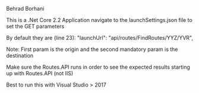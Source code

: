 Behrad Borhani

This is a .Net Core 2.2 Application
navigate to the launchSettings.json file to set the GET parameters

By default they are (line 23):
 "launchUrl": "api/routes/FindRoutes/YYZ/YVR",
 
Note: First param is the origin and the second mandatory param is the destination
 

Make sure the Routes.API runs in order to see the expected results starting up with Routes.API (not IIS)

Best to run this with Visual Studio > 2017